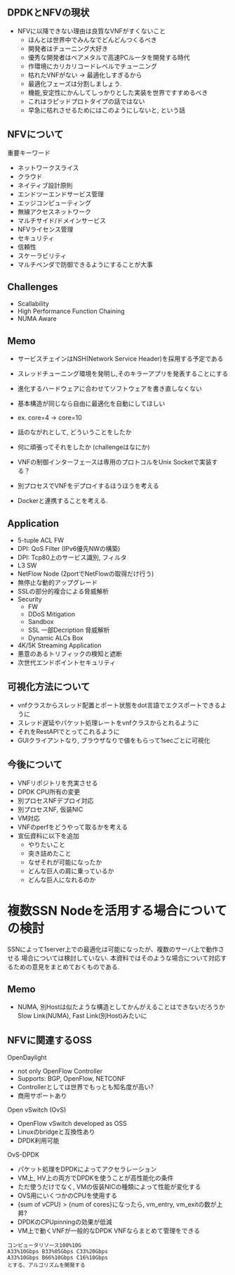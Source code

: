 
## DPDKとNFVの現状

- NFVに以降できない理由は良質なVNFがすくないこと
	- ほんとは世界中でみんなでどんどんつくるべき
	- 開発者はチューニング大好き
	- 優秀な開発者はベアメタルで高速PCルータを開発する時代　
	- 作環境にカリカリコードレベルでチューニング
	- 枯れたVNFがない -> 最適化しすぎるから
	- 最適化フェーズは分割しましょう.
	- 機能,安定性にかんしてしっかりとした実装を世界ですすめるべき
	- これはラピッドプロトタイプの話ではない
	- 早急に枯れさせるためにはこのようにしないと, という話


## NFVについて

重要キーワード
- ネットワークスライス
- クラウド
- ネイティブ設計原則
- エンドツーエンドサービス管理
- エッジコンピューティング
- 無線アクセスネットワーク
- マルチサイド/ドメインサービス
- NFVライセンス管理
- セキュリティ
- 信頼性
- スケーラビリティ
- マルチベンダで防御できるようにすることが大事


## Challenges

- Scallability
- High Performance Function Chaining
- NUMA Aware


## Memo

- サービスチェインはNSH(Network Service Header)を採用する予定である
- スレッドチューニング環境を発明し,そのキラーアプリを発表することにする

- 進化するハードウェアに合わせてソフトウェアを書き直しなくない
- 基本構造が同じなら自由に最適化を自動にしてほしい
- ex. core=4 -> core=10

- 話のながれとして, どういうことをしたか
- 何に頑張ってそれをしたか (challengeはなにか)

- VNFの制御インターフェースは専用のプロトコルをUnix Socketで実装する？
- 別プロセスでVNFをデプロイするほうほうを考える
- Dockerと連携することを考える.

## Application

- 5-tuple ACL FW
- DPI: QoS Filter (IPv6優先NWの構築)
- DPI: Tcp80上のサービス識別, フィルタ
- L3 SW
- NetFlow Node (2portでNetFlowの取得だけ行う)
- 無停止な動的アップグレード
- SSLの部分的複合による脅威解析
- Security
	- FW
	- DDoS Mitigation
	- Sandbox
	- SSL 一部Decription 脅威解析
	- Dynamic ALCs Box
- 4K/5K Streaming Application
- 悪意のあるトリフィックの検知と遮断
- 次世代エンドポイントセキュリティ

## 可視化方法について

- vnfクラスからスレッド配置とポート状態をdot言語でエクスポートできるように
- スレッド遅延やパケット処理レートをvnfクラスからとれるように
- それをRestAPIでとってこれるように
- GUIクライアントなり, ブラウザなりで値をもらって1secごとに可視化

## 今後について

- VNFリポジトリを充実させる
- DPDK CPU所有の変更
- 別プロセスNFデプロイ対応
- 別プロセスNF, 仮装NIC
- VM対応
- VNFのperfをどうやって取るかを考える
- 宣伝資料に以下を追加
	- やりたいこと
	- 突き詰めたこと
	- なぜそれが可能になったか
	- どんな巨人の肩に乗っているか
	- どんな巨人になれるのか


# 複数SSN Nodeを活用する場合についての検討

SSNによって1server上での最適化は可能になったが、複数のサーバ上で動作させる
場合については検討していない.
本資料ではそのような場合について対応するための意見をまとめておくものである.

## Memo

- NUMA, 別Hostは似たような構造としてかんがえることはできないだろうか
  Slow Link(NUMA), Fast Link(別Host)みたいに


## NFVに関連するOSS

OpenDaylight
- not only OpenFlow Controller
- Supports: BGP, OpenFlow, NETCONF
- Controllerとしては世界でもっとも知名度が高い?
- 商用サポートあり

Open vSwitch (OvS)
- OpenFlow vSwitch developed as OSS
- Linuxのbridgeと互換性あり
- DPDK利用可能

OvS-DPDK
- パケット処理をDPDKによってアクセラレーション
- VM上, HV上の両方でDPDKを使うことが高性能化の条件
- ただ使うだけでなく, VMの仮装NICの種類によって性能が変化する
- OVS用にいくつかのCPUを使用する
- {sum of vCPU} > {num of cores}になったら, vm\_entry, vm\_exitの数が上昇?
- DPDKのCPUpinningの効果が低減
- VM上で動くVNFが一般的なDPDK VNFならまとめて管理をできる


```
コンピュータリソース100%10G
A33%10Gbps B33%05Gbps C33%20Gbps
A33%10Gbps B66%10Gbps C16%10Gbps
とする、アルゴリズムを開発する
```
